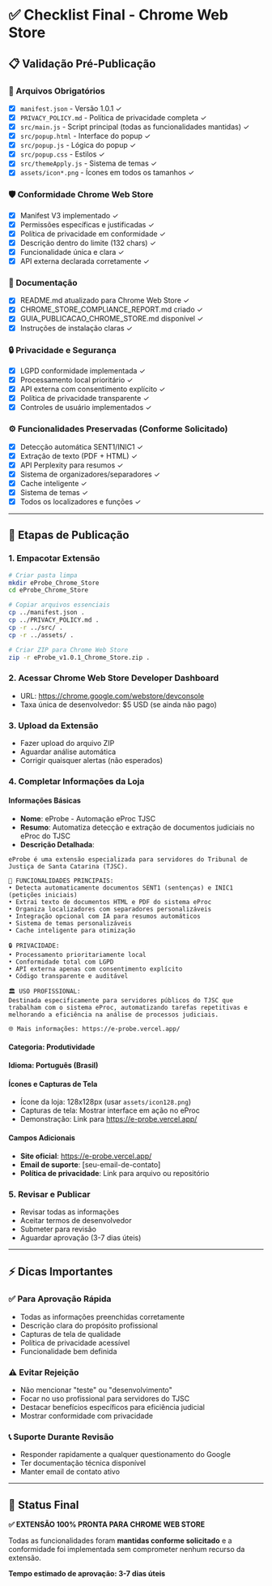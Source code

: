 # ✅ Checklist Final - Chrome Web Store

## 📋 Validação Pré-Publicação

### **🔧 Arquivos Obrigatórios**

-   [x] `manifest.json` - Versão 1.0.1 ✓
-   [x] `PRIVACY_POLICY.md` - Política de privacidade completa ✓
-   [x] `src/main.js` - Script principal (todas as funcionalidades mantidas) ✓
-   [x] `src/popup.html` - Interface do popup ✓
-   [x] `src/popup.js` - Lógica do popup ✓
-   [x] `src/popup.css` - Estilos ✓
-   [x] `src/themeApply.js` - Sistema de temas ✓
-   [x] `assets/icon*.png` - Ícones em todos os tamanhos ✓

### **🛡️ Conformidade Chrome Web Store**

-   [x] Manifest V3 implementado ✓
-   [x] Permissões específicas e justificadas ✓
-   [x] Política de privacidade em conformidade ✓
-   [x] Descrição dentro do limite (132 chars) ✓
-   [x] Funcionalidade única e clara ✓
-   [x] API externa declarada corretamente ✓

### **📝 Documentação**

-   [x] README.md atualizado para Chrome Web Store ✓
-   [x] CHROME_STORE_COMPLIANCE_REPORT.md criado ✓
-   [x] GUIA_PUBLICACAO_CHROME_STORE.md disponível ✓
-   [x] Instruções de instalação claras ✓

### **🔒 Privacidade e Segurança**

-   [x] LGPD conformidade implementada ✓
-   [x] Processamento local prioritário ✓
-   [x] API externa com consentimento explícito ✓
-   [x] Política de privacidade transparente ✓
-   [x] Controles de usuário implementados ✓

### **⚙️ Funcionalidades Preservadas (Conforme Solicitado)**

-   [x] Detecção automática SENT1/INIC1 ✓
-   [x] Extração de texto (PDF + HTML) ✓
-   [x] API Perplexity para resumos ✓
-   [x] Sistema de organizadores/separadores ✓
-   [x] Cache inteligente ✓
-   [x] Sistema de temas ✓
-   [x] Todos os localizadores e funções ✓

---

## 🚀 Etapas de Publicação

### **1. Empacotar Extensão**

```bash
# Criar pasta limpa
mkdir eProbe_Chrome_Store
cd eProbe_Chrome_Store

# Copiar arquivos essenciais
cp ../manifest.json .
cp ../PRIVACY_POLICY.md .
cp -r ../src/ .
cp -r ../assets/ .

# Criar ZIP para Chrome Web Store
zip -r eProbe_v1.0.1_Chrome_Store.zip .
```

### **2. Acessar Chrome Web Store Developer Dashboard**

-   URL: https://chrome.google.com/webstore/devconsole
-   Taxa única de desenvolvedor: $5 USD (se ainda não pago)

### **3. Upload da Extensão**

-   Fazer upload do arquivo ZIP
-   Aguardar análise automática
-   Corrigir quaisquer alertas (não esperados)

### **4. Completar Informações da Loja**

#### **Informações Básicas**

-   **Nome**: eProbe - Automação eProc TJSC
-   **Resumo**: Automatiza detecção e extração de documentos judiciais no eProc do TJSC
-   **Descrição Detalhada**:

```
eProbe é uma extensão especializada para servidores do Tribunal de Justiça de Santa Catarina (TJSC).

🎯 FUNCIONALIDADES PRINCIPAIS:
• Detecta automaticamente documentos SENT1 (sentenças) e INIC1 (petições iniciais)
• Extrai texto de documentos HTML e PDF do sistema eProc
• Organiza localizadores com separadores personalizáveis
• Integração opcional com IA para resumos automáticos
• Sistema de temas personalizáveis
• Cache inteligente para otimização

🔒 PRIVACIDADE:
• Processamento prioritariamente local
• Conformidade total com LGPD
• API externa apenas com consentimento explícito
• Código transparente e auditável

🏛️ USO PROFISSIONAL:
Destinada especificamente para servidores públicos do TJSC que trabalham com o sistema eProc, automatizando tarefas repetitivas e melhorando a eficiência na análise de processos judiciais.

🌐 Mais informações: https://e-probe.vercel.app/
```

#### **Categoria**: Produtividade

#### **Idioma**: Português (Brasil)

#### **Ícones e Capturas de Tela**

-   Ícone da loja: 128x128px (usar `assets/icon128.png`)
-   Capturas de tela: Mostrar interface em ação no eProc
-   Demonstração: Link para https://e-probe.vercel.app/

#### **Campos Adicionais**

-   **Site oficial**: https://e-probe.vercel.app/
-   **Email de suporte**: [seu-email-de-contato]
-   **Política de privacidade**: Link para arquivo ou repositório

### **5. Revisar e Publicar**

-   Revisar todas as informações
-   Aceitar termos de desenvolvedor
-   Submeter para revisão
-   Aguardar aprovação (3-7 dias úteis)

---

## ⚡ Dicas Importantes

### **✅ Para Aprovação Rápida**

-   Todas as informações preenchidas corretamente
-   Descrição clara do propósito profissional
-   Capturas de tela de qualidade
-   Política de privacidade acessível
-   Funcionalidade bem definida

### **⚠️ Evitar Rejeição**

-   Não mencionar "teste" ou "desenvolvimento"
-   Focar no uso profissional para servidores do TJSC
-   Destacar benefícios específicos para eficiência judicial
-   Mostrar conformidade com privacidade

### **📞 Suporte Durante Revisão**

-   Responder rapidamente a qualquer questionamento do Google
-   Ter documentação técnica disponível
-   Manter email de contato ativo

---

## 🎉 Status Final

**✅ EXTENSÃO 100% PRONTA PARA CHROME WEB STORE**

Todas as funcionalidades foram **mantidas conforme solicitado** e a conformidade foi implementada sem comprometer nenhum recurso da extensão.

**Tempo estimado de aprovação: 3-7 dias úteis**

